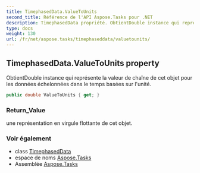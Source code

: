 ```yaml
---
title: TimephasedData.ValueToUnits
second_title: Référence de l'API Aspose.Tasks pour .NET
description: TimephasedData propriété. ObtientDouble instance qui représente la valeur de chaîne de cet objet pour les données échelonnées dans le temps basées sur lunité.
type: docs
weight: 130
url: /fr/net/aspose.tasks/timephaseddata/valuetounits/
---
```

## TimephasedData.ValueToUnits property

ObtientDouble instance qui représente la valeur de chaîne de cet objet pour les données échelonnées dans le temps basées sur l'unité.

```csharp
public double ValueToUnits { get; }
```

### Return_Value

une représentation en virgule flottante de cet objet.

### Voir également

* class [TimephasedData](../)
* espace de noms [Aspose.Tasks](../../timephaseddata/)
* Assemblée [Aspose.Tasks](../../../)


